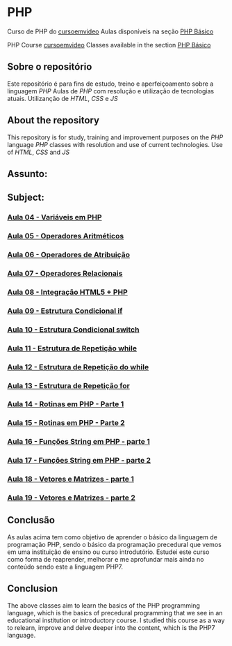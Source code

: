 # PHP
Curso de PHP do [cursoemvideo](https://www.cursoemvideo.com/)
Aulas disponíveis na seção [PHP Básico](https://www.cursoemvideo.com/curso/php-basico/)

PHP Course [cursoemvideo](https://www.cursoemvideo.com/)
Classes available in the section [PHP Básico](https://www.cursoemvideo.com/curso/php-basico/)

## Sobre o repositório
Este repositório é para fins de estudo, treino e aperfeiçoamento sobre a linguagem *PHP*
Aulas de *PHP* com resolução e utilização de tecnologias atuais.
Utilizanção de *HTML*, *CSS* e *JS*

## About the repository
This repository is for study, training and improvement purposes on the *PHP* language
*PHP* classes with resolution and use of current technologies.
Use of *HTML*, *CSS* and *JS*

## Assunto:
## Subject:
### [Aula 04 - Variáveis em PHP](https://github.com/wesleyanjosfullstack/PHP/tree/main/Aula04)
### [Aula 05 - Operadores Aritméticos](https://github.com/wesleyanjosfullstack/PHP/tree/main/Aula05)
### [Aula 06 - Operadores de Atribuição](https://github.com/wesleyanjosfullstack/PHP/tree/main/Aula06)
### [Aula 07 - Operadores Relacionais](https://github.com/wesleyanjosfullstack/PHP/tree/main/Aula07)
### [Aula 08 - Integração HTML5 + PHP](https://github.com/wesleyanjosfullstack/PHP/tree/main/Aula08)
### [Aula 09 - Estrutura Condicional if](https://github.com/wesleyanjosfullstack/PHP/tree/main/Aula09)
### [Aula 10 - Estrutura Condicional switch](https://github.com/wesleyanjosfullstack/PHP/tree/main/Aula10)
### [Aula 11 - Estrutura de Repetição while](https://github.com/wesleyanjosfullstack/PHP/tree/main/Aula11)
### [Aula 12 - Estrutura de Repetição do while](https://github.com/wesleyanjosfullstack/PHP/tree/main/Aula12)
### [Aula 13 - Estrutura de Repetição for](https://github.com/wesleyanjosfullstack/PHP/tree/main/Aula13)
### [Aula 14 - Rotinas em PHP - Parte 1](https://github.com/wesleyanjosfullstack/PHP/tree/main/Aula14)
### [Aula 15 - Rotinas em PHP - Parte 2](https://github.com/wesleyanjosfullstack/PHP/tree/main/Aula15)
### [Aula 16 - Funções String em PHP - parte 1](https://github.com/wesleyanjosfullstack/PHP/tree/main/Aula16)
### [Aula 17 - Funções String em PHP - parte 2](https://github.com/wesleyanjosfullstack/PHP/tree/main/Aula17)
### [Aula 18 - Vetores e Matrizes - parte 1](https://github.com/wesleyanjosfullstack/PHP/tree/main/Aula18)
### [Aula 19 - Vetores e Matrizes - parte 2](https://github.com/wesleyanjosfullstack/PHP/tree/main/Aula19) 

## Conclusão
As aulas acima tem como objetivo de aprender o básico da linguagem de programação PHP, sendo o básico da programação precedural que vemos em uma instituição de ensino ou curso introdutório. Estudei este curso como forma de reaprender, melhorar e me aprofundar mais ainda no conteúdo sendo este a linguagem PHP7.

## Conclusion
The above classes aim to learn the basics of the PHP programming language, which is the basics of precedural programming that we see in an educational institution or introductory course. I studied this course as a way to relearn, improve and delve deeper into the content, which is the PHP7 language.